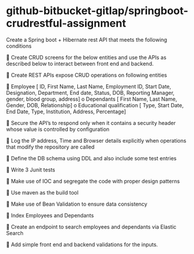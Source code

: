 # github-bitbucket-gitlap/springboot-crudrestful-assignment

Create a Spring boot + Hibernate rest API that meets the following conditions

 Create CRUD screens for the below entities and use the APIs as described below to interact between
front end and backend.

 Create REST APIs expose CRUD operations on following entities

 Employee [ ID, First Name, Last Name, Employment ID, Start Date, Designation, Department, End
                   date, Status, DOB, Reporting Manager, gender, blood group, address]
     o Dependants [ First Name, Last Name, Gender, DOB, Relationship]
     o Educational qualification [ Type, Start Date, End Date, Type, Institution, Address, Percentage]
     
 Secure the API’s to respond only when it contains a security header whose value is controlled by
configuration

 Log the IP address, Time and Browser details explicitly when operations that modify the repository
are called

 Define the DB schema using DDL and also include some test entries

 Write 3 Junit tests

 Make use of IOC and segregate the code with proper design patterns

 Use maven as the build tool

 Make use of Bean Validation to ensure data consistency

 Index Employees and Dependants

 Create an endpoint to search employees and dependants via Elastic Search

 Add simple front end and backend validations for the inputs.

